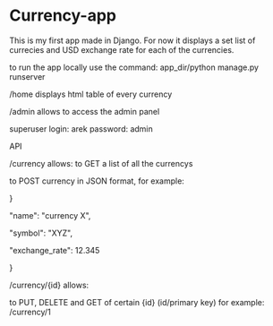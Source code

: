 # Currency-app

This is my first app made in Django.
For now it displays a set list of currecies and USD exchange rate for each of the currencies.

to run the app locally use the command: app_dir/python manage.py runserver

/home displays html table of every currency

/admin allows to access the admin panel

  superuser login: arek password: admin

API

/currency allows:
to GET a list of all the currencys

to POST currency in JSON format, for example: 

}

  "name": "currency X",
  
  "symbol": "XYZ",
  
  "exchange_rate": 12.345
  
}

/currency/{id} allows:

to PUT, DELETE and GET of certain {id} (id/primary key) for example: /currency/1

